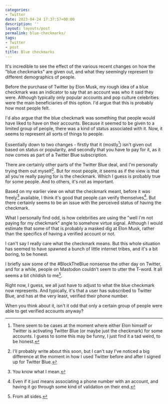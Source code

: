 ```yaml
---
categories:
- Twitter
date: 2023-04-24 17:37:57+00:00
description: ''
layout: layouts/post
permalink: blue-checkmarks/
tags:
- Twitter
- post
title: Blue checkmarks
---
```


It's incredible to see the effect of the various recent changes on how the "blue checkmarks" are given out, and what they seemingly represent to different demographics of people.

Before the purchase of Twitter by Elon Musk, my rough idea of a blue checkmark was an indicator to say that an account was who it said they were. Although typically only popular accounts and pop culture celebrities were the main beneficiaries of this option. I'd argue that this is probably how most people felt.

I'd also argue that the blue checkmark was something that people would have liked to have on their accounts. Because it seemed to be given to a limited group of people, there was a kind of status associated with it.
Now, it seems to represent all sorts of things to people.

Essentially down to two changes - firstly that it (mostly[^1])  isn't given out based on status or popularity, and secondly that you have to pay for it, as it now comes as part of a Twitter Blue subscription.

There are certainly other parts of the Twitter Blue deal, and I'm personally trying them out myself[^2]. But for most people, it seems as if the view is that all you're really paying for is the checkmark. Which I guess is probably true for some people. And to others, it's not as important.

Based on my earlier view on what the checkmark meant, before it was freely[^3] available, I think it's good that people can verify themselves[^4]. But there certainly seems to be an issue with the perceived status of having the checkmark.

What I personally find odd, is how celebrities are using the "well I'm not paying for my checkmark" angle to somehow virtue signal. Although I would estimate that some of that is probably a masked dig at Elon Musk, rather than the specifics of having a verified account or not.

I can't say I really care what the checkmark means. But this whole situation has seemed to have spawned a bunch of little internet tribes, and it's a bit boring, to be honest.

I briefly saw some of the #BlockTheBlue nonsense the other day on Twitter, and for a while, people on Mastodon couldn't seem to utter the T-word. It all seems a bit childish to me[^5].

Right now, I guess, we all just have to adjust to what the blue checkmark now represents. And typically, it's that a user has subscribed to Twitter Blue, and has at the very least, verified their phone number.

When you think about it, isn't it odd that only a certain group of people were able to get verified accounts anyway?

[^1]: There seem to be cases at the moment where either Elon himself or Twitter is activating Twitter Blue (or maybe just the checkmark) for some accounts. I guess to some this may be funny, I just find it a tad weird, to be honest.

[^2]: I'll probably write about this soon, but I can't say I've noticed a big difference at the moment in how I used Twitter before and after I signed up for Twitter Blue.

[^3]: You know what I mean.

[^4]: Even if it just means associating a phone number with an account, and having it go through some kind of validation on their end.

[^5]: From all sides.